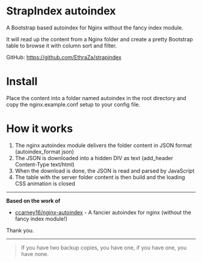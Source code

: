 # StrapIndex autoindex
A Bootstrap based autoindex for Nginx without the fancy index module.

It will read up the content from a Nginx folder and create a pretty Bootstrap table to browse it
with column sort and filter.


GitHub: https://github.com/EthraZa/strapindex

# Install
Place the content into a folder named autoindex in the root directory
and copy the nginx.example.conf setup to your config file.

# How it works
1. The nginx autoindex module delivers the folder content in JSON format (autoindex_format json)
2. The JSON is downloaded into a hidden DIV as text (add_header Content-Type text/html)
3. When the download is done, the JSON is read and parsed by JavaScript
4. The table with the server folder content is then build and the loading CSS animation is closed

---
**Based on the work of**
* [ccarney16/nginx-autoindex](https://github.com/ccarney16/nginx-autoindex) - A fancier autoindex for nginx (without the fancy index module!)

Thank you.

---

> If you have two backup copies, you have one, if you have one, you have none.